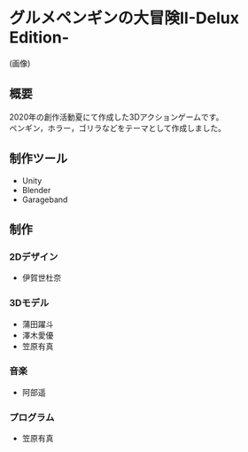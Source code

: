 # グルメペンギンの大冒険II-Delux Edition-
(画像)
## 概要
2020年の創作活動夏にて作成した3Dアクションゲームです。  
ペンギン，ホラー，ゴリラなどをテーマとして作成しました。

## 制作ツール
* Unity
* Blender
* Garageband

## 制作
### 2Dデザイン
* 伊賀世杜奈
### 3Dモデル
* 蒲田躍斗
* 澤木愛優
* 笠原有真
### 音楽
* 阿部遥
### プログラム
* 笠原有真
